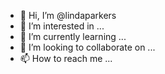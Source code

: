 - 👋 Hi, I’m @lindaparkers
- 👀 I’m interested in ...
- 🌱 I’m currently learning ...
- 💞️ I’m looking to collaborate on ...
- 📫 How to reach me ...

<!---
lindaparkers/lindaparkers is a ✨ special ✨ repository because its `README.md` (this file) appears on your GitHub profile.
You can click the Preview link to take a look at your changes.
--->
